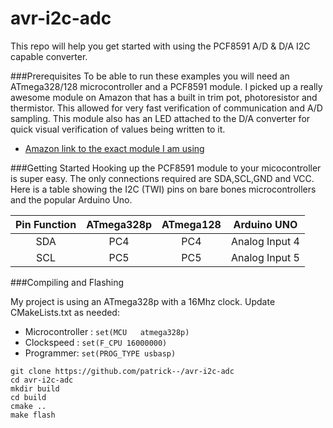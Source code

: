 avr-i2c-adc
===========

This repo will help you get started with using the PCF8591 A/D & D/A I2C capable converter. 


###Prerequisites
To be able to run these examples you will need an ATmega328/128 microcontroller and a PCF8591 module. I picked up a really awesome module on Amazon that has a built in trim pot, photoresistor and thermistor. This allowed for very fast verification of communication and A/D sampling. This module also has an LED attached to the D/A converter for quick visual verification of values being written to it.

* [Amazon link to the exact module I am using](http://www.amazon.com/gp/product/B00BXX4UWC/ref=oh_aui_detailpage_o01_s00?ie=UTF8&psc=1)

###Getting Started
Hooking up the PCF8591 module to your micocontroller is super easy. The only connections required are SDA,SCL,GND and VCC. Here is a table showing the I2C (TWI) pins on bare bones microcontrollers and the popular Arduino Uno.

| Pin Function  | ATmega328p    | ATmega128   | Arduino UNO |
|:---------------:|:---------------:|:------------:|:-----------------------------------:|
| SDA    | PC4   | PC4  | Analog Input 4     |
| SCL  | PC5   | PC5  | Analog Input 5    |



###Compiling and Flashing

My project is using an ATmega328p with a 16Mhz clock. Update CMakeLists.txt as needed:

  * Microcontroller : `set(MCU   atmega328p)`
  * Clockspeed : `set(F_CPU 16000000)`
  * Programmer: `set(PROG_TYPE usbasp)`


```
git clone https://github.com/patrick--/avr-i2c-adc
cd avr-i2c-adc
mkdir build
cd build
cmake ..
make flash
